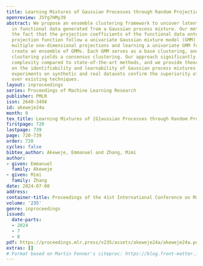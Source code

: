 ```yaml
---
title: Learning Mixtures of Gaussian Processes through Random Projection
openreview: J5Yg7HMy39
abstract: We propose an ensemble clustering framework to uncover latent cluster labels
  in functional data generated from a Gaussian process mixture. Our method exploits
  the fact that the projection coefficients of the functional data onto any given
  projection function follow a univariate Gaussian mixture model (GMM). By conducting
  multiple one-dimensional projections and learning a univariate GMM for each, we
  create an ensemble of GMMs. Each GMM serves as a base clustering, and applying ensemble
  clustering yields a consensus clustering. Our approach significantly reduces computational
  complexity compared to state-of-the-art methods, and we provide theoretical guarantees
  on the identifiability and learnability of Gaussian process mixtures. Extensive
  experiments on synthetic and real datasets confirm the superiority of our method
  over existing techniques.
layout: inproceedings
series: Proceedings of Machine Learning Research
publisher: PMLR
issn: 2640-3498
id: akeweje24a
month: 0
tex_title: Learning Mixtures of {G}aussian Processes through Random Projection
firstpage: 720
lastpage: 739
page: 720-739
order: 720
cycles: false
bibtex_author: Akeweje, Emmanuel and Zhang, Mimi
author:
- given: Emmanuel
  family: Akeweje
- given: Mimi
  family: Zhang
date: 2024-07-08
address:
container-title: Proceedings of the 41st International Conference on Machine Learning
volume: '235'
genre: inproceedings
issued:
  date-parts:
  - 2024
  - 7
  - 8
pdf: https://proceedings.mlr.press/v235/assets/akeweje24a/akeweje24a.pdf
extras: []
# Format based on Martin Fenner's citeproc: https://blog.front-matter.io/posts/citeproc-yaml-for-bibliographies/
---
```


